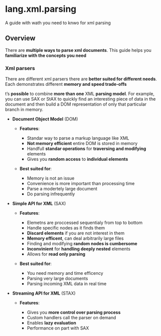# lang.xml.parsing

A guide with wath you need to knwo for xml parsing

## Overview

There are **multiple ways to parse xml documents**. This guide helps you
**familiarize with the concepts you need**

### Xml parsers

There are different xml parsers there are **better suited for different needs**.
Each demonstrates different **memory and speed trade-offs**

t’s **possible** to combine **more than one** XML **parsing model**. For
example, you can use SAX or StAX to quickly find an interesting piece of data
in the document and then build a DOM representation of only that particular
branch in memory.

- **Document Object Model** (DOM)

  - **Features**:

    - Standar way to parse a markup language like XML
    - **Not memory efficient** entire DOM is stored in memory
    - Handfull **standar operations** for **traversing and modifying** elements
    - Gives you **random access** to **individual elements**

  - **Best suited for**:

    - Memory is not an issue
    - Convenience is more important than processing time
    - Parse a modertely large document
    - Do parsing infrequently

- **Simple API for XML** (SAX)

  - **Features**:

    - Elemetns are proccessed sequentialy from top to bottom
    - Handle specific nodes as it finds them
    - **Discard elements** if you are not interest in them
    - **Memory efficent**, can deal arbitrarily large files
    - Finding and modifying **random nodes is cumbersome**
    - **Inconvinient** for **handling deeply nested** elements
    - Allows for **read only parsing**

  - **Best suited for**:

    - You need memory and time efficency
    - Parsing very large documents
    - Parsing incoming XML data in real time

- **Streaming API for XML** (STAX)

  - **Features**:

    - Gives you **more control over parsing process**
    - Custom handlers call the parser on demand
    - Enables **lazy evaluation**
    - Performance on part with SAX
